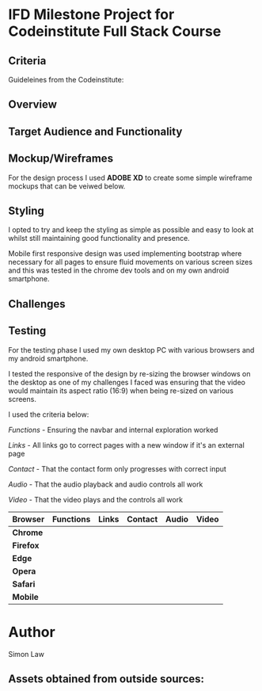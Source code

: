 # IFD Milestone Project for Codeinstitute Full Stack Course

## Criteria

Guideleines from the Codeinstitute:



## Overview

 

## Target Audience and Functionality



## Mockup/Wireframes

For the design process I used **ADOBE XD** to create some simple wireframe mockups that can be veiwed below.



## Styling

I opted to try and keep the styling as simple as possible and easy to look at whilst still maintaining good functionality and presence.



Mobile first responsive design was used implementing bootstrap where necessary for all pages to ensure fluid movements on various screen sizes and this was tested in the chrome dev tools and on my own android smartphone.


## Challenges



## Testing


 For the testing phase I used my own desktop PC with various browsers and my android smartphone.
 
 I tested the responsive of the design by re-sizing the browser windows on the desktop as one of my challenges I faced was ensuring that the video would maintain its aspect ratio (16:9) when being re-sized on various screens.
 
 I used the criteria below:
 
 *Functions* - Ensuring the navbar and internal exploration worked
 
 *Links* - All links go to correct pages with a new window if it's an external page
 
 *Contact* - That the contact form only progresses with correct input
 
 *Audio* - That the audio playback and audio controls all work
 
 *Video* - That the video plays and the controls all work
 

Browser | Functions | Links | Contact | Audio | Video
--- | --- | --- | --- | --- | --- 
**Chrome** | 
**Firefox** | 
**Edge** | 
**Opera** | 
**Safari** | 
**Mobile** | 


# Author

Simon Law

## Assets obtained from outside sources:

